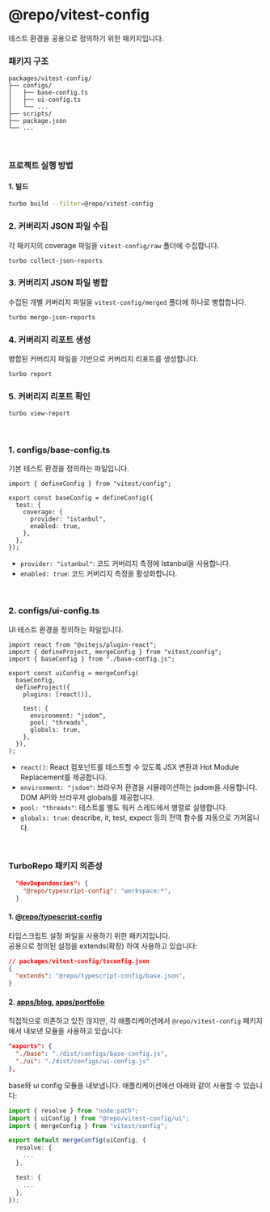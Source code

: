 # @repo/vitest-config

테스트 환경을 공용으로 정의하기 위한 패키지입니다. <br/>


### 패키지 구조

```filetree
packages/vitest-config/
├── configs/
│   ├── base-config.ts
│   ├── ui-config.ts
│   └── ...
├── scripts/
├── package.json
└── ...
```

<br/>

### 프로젝트 실행 방법

#### 1. 빌드

```bash
turbo build --filter=@repo/vitest-config
```


### 2. 커버리지 JSON 파일 수집

각 패키지의 coverage 파일을 `vitest-config/raw` 폴더에 수집합니다.

```bash
turbo collect-json-reports
```

### 3. 커버리지 JSON 파일 병합
수집된 개별 커버리지 파일을 `vitest-config/merged` 폴더에 하나로 병합합니다.

```bash
turbo merge-json-reports
```

### 4. 커버리지 리포트 생성

병합된 커버리지 파일을 기반으로 커버리지 리포트를 생성합니다.

```bash
turbo report
```

### 5. 커버리지 리포트 확인

```bash
turbo view-report
```


<br/>

### 1. configs/base-config.ts

기본 테스트 환경을 정의하는 파일입니다.

```tsx
import { defineConfig } from "vitest/config";

export const baseConfig = defineConfig({
  test: {
    coverage: {
      provider: "istanbul",
      enabled: true,
    },
  },
});
```

- `provider: "istanbul"`: 코드 커버리지 측정에 Istanbul을 사용합니다.
- `enabled: true`: 코드 커버리지 측정을 활성화합니다.


<br/>

### 2. configs/ui-config.ts

UI 테스트 환경을 정의하는 파일입니다.

```tsx
import react from "@vitejs/plugin-react";
import { defineProject, mergeConfig } from "vitest/config";
import { baseConfig } from "./base-config.js";

export const uiConfig = mergeConfig(
  baseConfig,
  defineProject({
    plugins: [react()],

    test: {
      environment: "jsdom",
      pool: "threads",
      globals: true,
    },
  }),
);
```

- `react()`: React 컴포넌트를 테스트할 수 있도록 JSX 변환과 Hot Module Replacement를 제공합니다.
- `environment: "jsdom"`: 브라우저 환경을 시뮬레이션하는 jsdom을 사용합니다. DOM API와 브라우저 globals를 제공합니다.
- `pool: "threads"`: 테스트를 별도 워커 스레드에서 병렬로 실행합니다.
- `globals: true`: describe, it, test, expect 등의 전역 함수를 자동으로 가져옵니다.


<br/>


### TurboRepo 패키지 의존성


```json
  "devDependencies": {
    "@repo/typescript-config": "workspace:*",
  }
```

#### 1. [@repo/typescript-config](/packages/typescript-config/README.md)

타입스크립트 설정 파일을 사용하기 위한 패키지입니다.  <br/>
공용으로 정의된 설정을 extends(확장) 하여 사용하고 있습니다:

```json
// packages/vitest-config/tsconfig.json
{
  "extends": "@repo/typescript-config/base.json",
}
```


#### 2. [apps/blog](/apps/blog/README.md), [apps/portfolio](/apps/portfolio/README.md)


직접적으로 의존하고 있진 않지만, 각 애플리케이션에서 `@repo/vitest-config` 패키지에서 내보낸 모듈을 사용하고 있습니다:

```json
"exports": {
  "./base": "./dist/configs/base-config.js",
  "./ui": "./dist/configs/ui-config.js"
},
```

base와 ui config 모듈을 내보냅니다.
애플리케이션에선 아래와 같이 사용할 수 있습니다:

```ts
import { resolve } from "node:path";
import { uiConfig } from "@repo/vitest-config/ui";
import { mergeConfig } from "vitest/config";

export default mergeConfig(uiConfig, {
  resolve: {
    ...
  },

  test: {
    ...
  },
});
```
